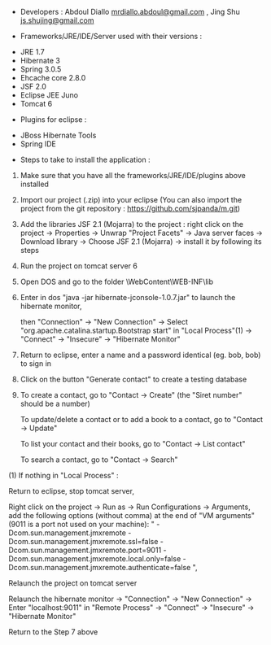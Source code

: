 * Developers : Abdoul Diallo <mrdiallo.abdoul@gmail.com> , Jing Shu <js.shujing@gmail.com>

* Frameworks/JRE/IDE/Server used with their versions : 

- JRE 1.7
- Hibernate 3
- Spring 3.0.5
- Ehcache core 2.8.0
- JSF 2.0
- Eclipse JEE Juno
- Tomcat 6

* Plugins for eclipse : 

- JBoss Hibernate Tools
- Spring IDE


* Steps to take to install the application : 

1. Make sure that you have all the frameworks/JRE/IDE/plugins above installed

2. Import our project (.zip) into your eclipse (You can also import the project from the git repository : https://github.com/sjpanda/m.git)

3. Add the libraries JSF 2.1 (Mojarra) to the project : 
	right click on the project -> Properties -> Unwrap "Project Facets" -> 
	Java server faces -> Download library -> Choose JSF 2.1 (Mojarra) -> install it by following its steps

4. Run the project on tomcat server 6

5. Open DOS and go to the folder <the project>\WebContent\WEB-INF\lib

6. Enter in dos "java -jar hibernate-jconsole-1.0.7.jar" to launch the hibernate monitor, 

   then "Connection" -> "New Connection" -> Select "org.apache.catalina.startup.Bootstrap start" in "Local Process"(1) -> "Connect" -> "Insecure" -> "Hibernate Monitor"

7. Return to eclipse, enter a name and a password identical (eg. bob, bob) to sign in

8. Click on the button "Generate contact" to create a testing database

9. To create a contact, go to "Contact -> Create" (the "Siret number" should be a number)

   To update/delete a contact or to add a book to a contact, go to "Contact -> Update"

   To list your contact and their books, go to "Contact -> List contact"

   To search a contact, go to "Contact -> Search"



(1) If nothing in "Local Process" : 

Return to eclipse, stop tomcat server, 

Right click on the project -> Run as -> Run Configurations -> Arguments, add the following options (without comma) at the end of "VM arguments" (9011 is a port not used on your machine): 
" -Dcom.sun.management.jmxremote -Dcom.sun.management.jmxremote.ssl=false -Dcom.sun.management.jmxremote.port=9011 -Dcom.sun.management.jmxremote.local.only=false -Dcom.sun.management.jmxremote.authenticate=false ",

Relaunch the project on tomcat server

Relaunch the hibernate monitor -> "Connection" -> "New Connection" -> Enter "localhost:9011" in "Remote Process" -> "Connect" -> "Insecure" -> "Hibernate Monitor"

Return to the Step 7 above